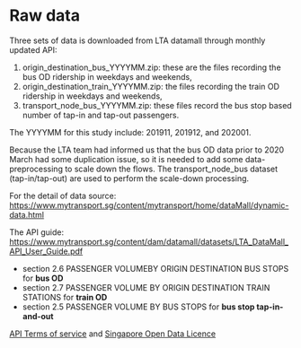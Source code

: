 # Raw data

Three sets of data is downloaded from LTA datamall through monthly updated API:

1. origin_destination_bus_YYYYMM.zip: these are the files recording the bus OD ridership in weekdays and weekends, 
2. origin_destination_train_YYYYMM.zip: the files recording the train OD ridership in weekdays and weekends, 
3. transport_node_bus_YYYYMM.zip: these files record the bus stop based number of tap-in and tap-out passengers. 



The YYYYMM for this study include: 201911, 201912, and 202001. 



Because the LTA team had informed us that the bus OD data prior to 2020 March had some duplication issue, so it is needed to add some data-preprocessing to scale down the flows. The transport_node_bus dataset (tap-in/tap-out) are used to perform the scale-down processing. 



For the detail of data source: https://www.mytransport.sg/content/mytransport/home/dataMall/dynamic-data.html

The API guide: https://www.mytransport.sg/content/dam/datamall/datasets/LTA_DataMall_API_User_Guide.pdf

- section 2.6 PASSENGER VOLUMEBY ORIGIN DESTINATION BUS STOPS for **bus OD**
- section 2.7 PASSENGER VOLUME BY ORIGIN DESTINATION TRAIN STATIONS for **train OD**
- section 2.5 PASSENGER VOLUME BY BUS STOPS for **bus stop tap-in-and-out**



[API Terms of service](https://www.mytransport.sg/content/mytransport/home/dataMall/api-terms-of-service.html) and [Singapore Open Data Licence](https://www.mytransport.sg/content/mytransport/home/dataMall/SingaporeOpenDataLicence.html)

 